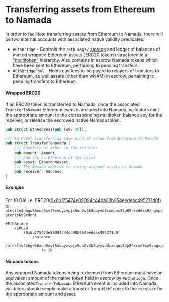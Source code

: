 # Transferring assets from Ethereum to Namada

In order to facilitate transferring assets from Ethereum to Namada, there
will be two internal accounts with associated native validity predicates:

- `#EthBridge` - Controls the `/eth_msgs/` [storage](ethereum_events_attestation.md#storage)
  and ledger of balances of minted wrapped Ethereum assets (ERC20 tokens) structured in a
  ["multitoken"](https://github.com/anoma/anoma/issues/1102) hierarchy.
  Also contains in escrow Namada tokens which have been sent to Ethereum,
  pertaining to pending transfers.
- `#EthBridgePool` - Holds gas fees to be payed to relayers of transfers to Ethereum,
  as well assets (other than wNAM) in escrow, pertaining to pending transfers to
  Ethereum.

#### Wrapped ERC20

If an ERC20 token is transferred to Namada, once the associated 
`TransferToNamada` Ethereum event is included into Namada, validators mint 
the appropriate amount to the corresponding  multitoken balance key for 
the receiver, or release the escrowed native Namada token.

```rust
pub struct EthAddress(pub [u8; 20]);

/// An event transferring some kind of value from Ethereum to Namada
pub struct TransferToNamada {
    /// Quantity of ether in the transfer
    pub amount: Amount,
    /// Address on Ethereum of the asset
    pub asset: EthereumAsset,
    /// The Namada address receiving wrapped assets on Namada
    pub receiver: Address,
}
```

##### Example

For 10 DAI i.e. ERC20([0x6b175474e89094c44da98b954eedeac495271d0f](https://etherscan.io/token/0x6b175474e89094c44da98b954eedeac495271d0f)) to `atest1v4ehgw36xue5xvf5xvuyzvpjx5un2v3k8qeyvd3cxdqns32p89rrxd6xx9zngvpegccnzs699rdnnt`
```
#EthBridge
    /ERC20
        /0x6b175474e89094c44da98b954eedeac495271d0f
            /balance
                /atest1v4ehgw36xue5xvf5xvuyzvpjx5un2v3k8qeyvd3cxdqns32p89rrxd6xx9zngvpegccnzs699rdnnt 
                += 10
```

#### Namada tokens

Any wrapped Namada tokens being redeemed from Ethereum must have an 
equivalent amount of the native token held in escrow by `#EthBridge`.
Once the associated`TransferToNamada` Ethereum event is included into 
Namada, validators should simply make a transfer from `#EthBridge` to
the `receiver` for the appropriate amount and asset.
